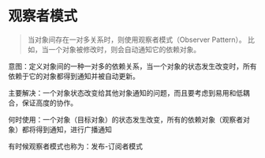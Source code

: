 # 观察者模式 


>当对象间存在一对多关系时，则使用观察者模式（Observer Pattern）。
比如，当一个对象被修改时，则会自动通知它的依赖对象。

意图：定义对象间的一种一对多的依赖关系，当一个对象的状态发生改变时，所有依赖于它的对象都得到通知并被自动更新。

主要解决：一个对象状态改变给其他对象通知的问题，而且要考虑到易用和低耦合，保证高度的协作。

何时使用：一个对象（目标对象）的状态发生改变，所有的依赖对象（观察者对象）都将得到通知，进行广播通知


有时候观察者模式也称为：发布-订阅者模式

